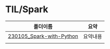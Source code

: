 # TIL/Spark

| 폴더이름                               | 요약   |
| ---------------------------------- | ---- |
| [230105_Spark-with-Python](./폴더이름) | 요약내용 |
|                                    |      |
